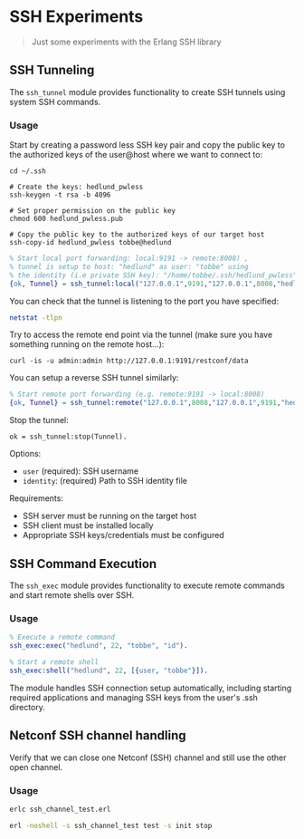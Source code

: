 # SSH Experiments
> Just some experiments with the Erlang SSH library

## SSH Tunneling

The `ssh_tunnel` module provides functionality to create SSH tunnels using system SSH commands.

### Usage

Start by creating a password less SSH key pair and copy the public key
to the authorized keys of the user@host where we want to connect to:

```shell
cd ~/.ssh

# Create the keys: hedlund_pwless
ssh-keygen -t rsa -b 4096

# Set proper permission on the public key
chmod 600 hedlund_pwless.pub

# Copy the public key to the authorized keys of our target host
ssh-copy-id hedlund_pwless tobbe@hedlund
```

```erlang
% Start local port forwarding: local:9191 -> remote:8008) , 
% tunnel is setup to host: "hedlund" as user: "tobbe" using
% the identity (i.e private SSH key): "/home/tobbe/.ssh/hedlund_pwless"
{ok, Tunnel} = ssh_tunnel:local("127.0.0.1",9191,"127.0.0.1",8008,"hedlund",[{user,"tobbe"},{identity,"/home/tobbe/.ssh/hedlund_pwless"}]).
```

You can check that the tunnel is listening to the port you have specified:

``` bash
netstat -tlpn
```

Try to access the remote end point via the tunnel (make sure you have something running on the remote host...):

```shell
curl -is -u admin:admin http://127.0.0.1:9191/restconf/data
```

You can setup a reverse SSH tunnel similarly:

```erlang
% Start remote port forwarding (e.g. remote:9191 -> local:8008)
{ok, Tunnel} = ssh_tunnel:remote("127.0.0.1",8008,"127.0.0.1",9191,"hedlund",[{user,"tobbe"},{identity,"/home/tobbe/.ssh/hedlund_pwless"}]).
```

Stop the tunnel:

```
ok = ssh_tunnel:stop(Tunnel).
```

Options:
- `user` (required): SSH username
- `identity`: (required) Path to SSH identity file

Requirements:
- SSH server must be running on the target host
- SSH client must be installed locally
- Appropriate SSH keys/credentials must be configured



## SSH Command Execution

The `ssh_exec` module provides functionality to execute remote commands and start remote shells over SSH.

### Usage

```erlang
% Execute a remote command
ssh_exec:exec("hedlund", 22, "tobbe", "id").

% Start a remote shell
ssh_exec:shell("hedlund", 22, [{user, "tobbe"}]).
```

The module handles SSH connection setup automatically, including starting required applications and managing SSH keys from the user's .ssh directory.

## Netconf SSH channel handling

Verify that we can close one Netconf (SSH) channel and still use the other open channel.

### Usage

```bash
erlc ssh_channel_test.erl

erl -noshell -s ssh_channel_test test -s init stop
```
